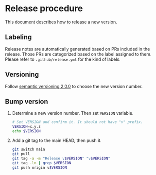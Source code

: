 # Release procedure

This document describes how to release a new version.

## Labeling

Release notes are automatically generated based on PRs included in the release.
Those PRs are categorized based on the label assigned to them.
Please refer to `.github/release.yml` for the kind of labels.

## Versioning

Follow [semantic versioning 2.0.0][semver] to choose the new version number.

## Bump version

1. Determine a new version number. Then set `VERSION` variable.

    ```sh
    # Set VERSION and confirm it. It should not have "v" prefix.
    VERSION=x.y.z
    echo $VERSION
    ```

2. Add a git tag to the main HEAD, then push it.

    ```sh
    git switch main
    git pull
    git tag -a -m "Release v$VERSION" "v$VERSION"
    git tag -ln | grep $VERSION
    git push origin v$VERSION
    ```

[semver]: https://semver.org/spec/v2.0.0.html
